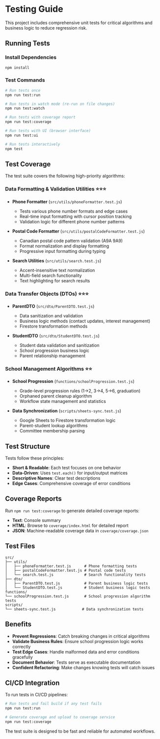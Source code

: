 # Testing Guide

This project includes comprehensive unit tests for critical algorithms and business logic to reduce regression risk.

## Running Tests

### Install Dependencies

```bash
npm install
```

### Test Commands

```bash
# Run tests once
npm run test:run

# Run tests in watch mode (re-run on file changes)  
npm run test:watch

# Run tests with coverage report
npm run test:coverage

# Run tests with UI (browser interface)
npm run test:ui

# Run tests interactively
npm test
```

## Test Coverage

The test suite covers the following high-priority algorithms:

### Data Formatting & Validation Utilities ⭐⭐⭐
- **Phone Formatter** (`src/utils/phoneFormatter.test.js`)
  - Tests various phone number formats and edge cases
  - Real-time input formatting with cursor position tracking
  - Validation logic for different phone number patterns

- **Postal Code Formatter** (`src/utils/postalCodeFormatter.test.js`)
  - Canadian postal code pattern validation (A9A 9A9)
  - Format normalization and display formatting
  - Progressive input formatting during typing

- **Search Utilities** (`src/utils/search.test.js`)
  - Accent-insensitive text normalization 
  - Multi-field search functionality
  - Text highlighting for search results

### Data Transfer Objects (DTOs) ⭐⭐⭐
- **ParentDTO** (`src/dto/ParentDTO.test.js`)
  - Data sanitization and validation
  - Business logic methods (contact updates, interest management)
  - Firestore transformation methods

- **StudentDTO** (`src/dto/StudentDTO.test.js`)
  - Student data validation and sanitization
  - School progression business logic
  - Parent relationship management

### School Management Algorithms ⭐⭐
- **School Progression** (`functions/schoolProgression.test.js`)
  - Grade-level progression rules (1→2, 3→4, 5→6, graduation)
  - Orphaned parent cleanup algorithm
  - Workflow state management and statistics

- **Data Synchronization** (`scripts/sheets-sync.test.js`)
  - Google Sheets to Firestore transformation logic
  - Parent-student lookup algorithms
  - Committee membership parsing

## Test Structure

Tests follow these principles:
- **Short & Readable**: Each test focuses on one behavior
- **Data-Driven**: Uses `test.each()` for input/output matrices
- **Descriptive Names**: Clear test descriptions
- **Edge Cases**: Comprehensive coverage of error conditions

## Coverage Reports

Run `npm run test:coverage` to generate detailed coverage reports:
- **Text**: Console summary
- **HTML**: Browse to `coverage/index.html` for detailed report
- **JSON**: Machine-readable coverage data in `coverage/coverage.json`

## Test Files

```
src/
├── utils/
│   ├── phoneFormatter.test.js      # Phone formatting tests
│   ├── postalCodeFormatter.test.js # Postal code tests  
│   └── search.test.js              # Search functionality tests
├── dto/
│   ├── ParentDTO.test.js           # Parent business logic tests
│   └── StudentDTO.test.js          # Student business logic tests
functions/
└── schoolProgression.test.js       # School progression algorithm tests
scripts/
└── sheets-sync.test.js            # Data synchronization tests
```

## Benefits

- **Prevent Regressions**: Catch breaking changes in critical algorithms
- **Validate Business Rules**: Ensure school progression logic works correctly  
- **Test Edge Cases**: Handle malformed data and error conditions gracefully
- **Document Behavior**: Tests serve as executable documentation
- **Confident Refactoring**: Make changes knowing tests will catch issues

## CI/CD Integration

To run tests in CI/CD pipelines:

```bash
# Run tests and fail build if any test fails
npm run test:run

# Generate coverage and upload to coverage service
npm run test:coverage
```

The test suite is designed to be fast and reliable for automated workflows.